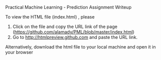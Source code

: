 Practical Machine Learning - Prediction Assignment Writeup

To view the HTML file (index.html) , please 
  1. Click on the file and copy the URL link of the page (https://github.com/alamady/PML/blob/master/index.html)
  2. Go to http://htmlpreview.github.com and paste the URL link.

Alternatively, download the html file to your local machine and open it in your browser
